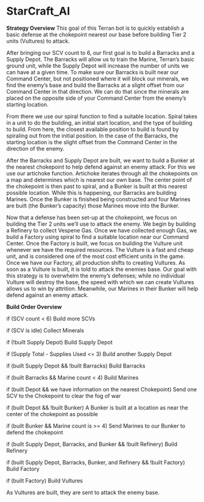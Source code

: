 # StarCraft_AI


**Strategy Overview**
This goal of this Terran bot is to quickly establish a basic defense at the chokepoint nearest our base before building Tier 2 units (Vultures) to attack. 

After bringing our SCV count to 6, our first goal is to build a Barracks and a Supply Depot. The Barracks will allow us to train the Marine, Terran’s basic ground unit, while the Supply Depot will increase the number of units we can have at a given time. To make sure our Barracks is built near our Command Center, but not positioned where it will block our minerals, we find the enemy’s base and build the Barracks at a slight offset from our Command Center in that direction. We can do that since the minerals are placed on the opposite side of your Command Center from the enemy’s starting location. 

From there we use our spiral function to find a suitable location.  Spiral takes in a unit to do the building, an initial start location, and the type of building to build. From here, the closest available position to build is found by spiraling out from the initial position. In the case of the Barracks, the starting location is the slight offset from the Command Center in the direction of the enemy.

After the Barracks and Supply Depot are built, we want to build a Bunker at the nearest chokepoint to help defend against an enemy attack. For this we use our artichoke function. Artichoke iterates through all the chokepoints on a map and determines which is nearest our own base. The center point of the chokepoint is then past to spiral, and a Bunker is built at this nearest possible location. While this is happening, our Barracks are building Marines. Once the Bunker is finished being constructed and four Marines are built (the Bunker’s capacity) those Marines move into the Bunker.

Now that a defense has been set-up at the chokepoint, we focus on building the Tier 2 units we’ll use to attack the enemy. We begin by building a Refinery to collect Vespene Gas. Once we have collected enough Gas, we build a Factory using spiral to find a suitable location near our Command Center. Once the Factory is built, we focus on building the Vulture unit whenever we have the required resources. The Vulture is a fast and cheap unit, and is considered one of the most cost efficient units in the game. Once we have our Factory, all production shifts to creating Vultures. As soon as a Vulture is built, it is told to attack the enemies base. Our goal with this strategy is to overwhelm the enemy’s defenses; while no individual Vulture will destroy the base, the speed with which we can create Vultures allows us to win by attrition. Meanwhile, our Marines in their Bunker will help defend against an enemy attack.



**Build Order Overview**

if (SCV count < 6) Build more SCVs

if (SCV is idle) Collect Minerals

if (!built Supply Depot) Build Supply Depot

if (Supply Total - Supplies Used <= 3) Build another Supply Depot

if (built Supply Depot && !built Barracks) Build Barracks

if (built Barracks && Marine count < 4) Build Marines

if (built Depot && we have information on the nearest Chokepoint) Send one SCV to the Chokepoint to clear the fog of war

if (built Depot && !built Bunker) A Bunker is built at a location as near the center of the chokepoint as possible

if (built Bunker && Marine count is >= 4) Send Marines to our Bunker to defend the chokepoint

if (built Supply Depot, Barracks, and Bunker && !built Refinery) Build Refinery

if (built Supply Depot, Barracks, Bunker, and Refinery && !built Factory) Build Factory

if (built Factory) Build Vultures

As Vultures are built, they are sent to attack the enemy base.
